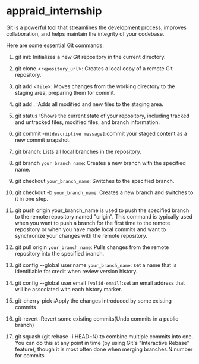 # appraid_internship
Git is a powerful tool that streamlines the development process, improves collaboration, and helps maintain the integrity of your codebase.

Here are some essential Git commands:

1. git init: Initializes a new Git repository in the current directory.

2. git clone <`repository_url`>: Creates a local copy of a remote Git repository.

3. git add <`file`>: Moves changes from the working directory to the staging area, preparing them for commit.

4. git add . :Adds all modified and new files to the staging area.

5. git status :Shows the current state of your repository, including tracked and untracked files, modified files, and branch information.

6. git commit -m`[descriptive message]`:commit your staged content as a new commit snapshot. 

7. git branch: Lists all local branches in the repository.

8. git branch `your_branch_name`: Creates a new branch with the specified name.

9. git checkout `your_branch_name`: Switches to the specified branch.

10. git checkout -b `your_branch_name`: Creates a new branch and switches to it in one step.

11. git push origin your_branch_name is used to push the specified branch to the remote repository named "origin". This command is typically used when you want to push a branch for the first time to the remote repository or when you have made local commits and want to synchronize your changes with the remote repository.


12. git pull origin `your_branch_name`: Pulls changes from the remote repository into the specified branch.

13. git config --global user.name `your_branch_name`: set a name that is identifiable for credit when review version history.

14. git config --global user.email `[valid-email]`:set an email address that will be associated with each history marker.
15. git-cherry-pick :Apply the changes introduced by some existing commits
16. git-revert :Revert some existing commits(Undo commits in a public branch)
17. git squash (git rebase -i HEAD~N):to combine multiple commits into one. You can do this at any point in time (by using Git's "Interactive Rebase" feature), though it is most often done when merging branches.N:number for commits 


